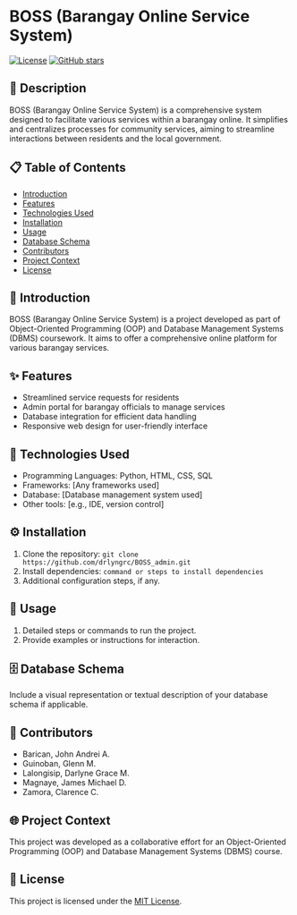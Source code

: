 <!-- Project Title -->
# BOSS (Barangay Online Service System)

<!-- Badges -->
[![License](https://img.shields.io/badge/license-MIT-blue.svg)](https://opensource.org/licenses/MIT)
[![GitHub stars](https://img.shields.io/github/stars/drlyngrc/BOSS_admin.svg?style=social&label=Star&maxAge=2592000)](https://github.com/drlyngrc/BOSS_admin)

<!-- Description -->
## 📄 Description

BOSS (Barangay Online Service System) is a comprehensive system designed to facilitate various services within a barangay online. It simplifies and centralizes processes for community services, aiming to streamline interactions between residents and the local government.

<!-- Table of Contents -->
## 📋 Table of Contents

- [Introduction](#-introduction)
- [Features](#-features)
- [Technologies Used](#-technologies-used)
- [Installation](#-installation)
- [Usage](#-usage)
- [Database Schema](#-database-schema)
- [Contributors](#-contributors)
- [Project Context](#-project-context)
- [License](#-license)

<!-- Introduction -->
## 🌟 Introduction

BOSS (Barangay Online Service System) is a project developed as part of Object-Oriented Programming (OOP) and Database Management Systems (DBMS) coursework. It aims to offer a comprehensive online platform for various barangay services.

<!-- Features -->
## ✨ Features

- Streamlined service requests for residents
- Admin portal for barangay officials to manage services
- Database integration for efficient data handling
- Responsive web design for user-friendly interface

<!-- Technologies Used -->
## 🔧 Technologies Used

- Programming Languages: Python, HTML, CSS, SQL
- Frameworks: [Any frameworks used]
- Database: [Database management system used]
- Other tools: [e.g., IDE, version control]

<!-- Installation -->
## ⚙️ Installation

1. Clone the repository: `git clone https://github.com/drlyngrc/BOSS_admin.git`
2. Install dependencies: `command or steps to install dependencies`
3. Additional configuration steps, if any.

<!-- Usage -->
## 🚦 Usage

1. Detailed steps or commands to run the project.
2. Provide examples or instructions for interaction.

<!-- Database Schema -->
## 🗄️ Database Schema

Include a visual representation or textual description of your database schema if applicable.

<!-- Contributors -->
## 👥 Contributors

- Barican, John Andrei A.
- Guinoban, Glenn M.
- Lalongisip, Darlyne Grace M.
- Magnaye, James Michael D.
- Zamora, Clarence C.

<!-- Project Context -->
## 🌐 Project Context

This project was developed as a collaborative effort for an Object-Oriented Programming (OOP) and Database Management Systems (DBMS) course. 

<!-- License -->
## 📜 License

This project is licensed under the [MIT License](https://opensource.org/licenses/MIT).
